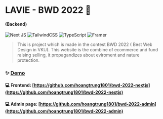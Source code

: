 # LAVIE - BWD 2022 👋
#### (Backend)
![Next JS](https://img.shields.io/badge/Next-black?style=for-the-badge&logo=next.js&logoColor=white)
![TailwindCSS](https://img.shields.io/badge/tailwindcss-%2338B2AC.svg?style=for-the-badge&logo=tailwind-css&logoColor=white)
![TypeScript](https://img.shields.io/badge/typescript-%23007ACC.svg?style=for-the-badge&logo=typescript&logoColor=white)
![Framer](https://img.shields.io/badge/Framer-black?style=for-the-badge&logo=framer&logoColor=blue)


> This is project which is made in the contest BWD 2022 ( Best Web Design in VKU). This website is the combine of ecommerce and fund raising selling, it propagandizes about eviroment and nature protection.

### ✨ [Demo](https://bwd-2022.vercel.app/)

#### 💻 Frontend: [https://github.com/hoangtrung1801/bwd-2022-nextjs](https://github.com/hoangtrung1801/bwd-2022-nextjs)
#### 💻 Admin page: [https://github.com/hoangtrung1801/bwd-2022-admin](https://github.com/hoangtrung1801/bwd-2022-admin)
